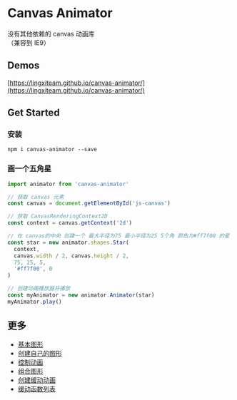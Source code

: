 # Canvas Animator

没有其他依赖的 canvas 动画库  
（兼容到 IE9）

## Demos
[https://lingxiteam.github.io/canvas-animator/](https://lingxiteam.github.io/canvas-animator/)

## Get Started

### 安装

```
npm i canvas-animator --save
```

### 画一个五角星

```javascript
import animator from 'canvas-animator'

// 获取 canvas 元素
const canvas = document.getElementById('js-canvas')

// 获取 CanvasRenderingContext2D
const context = canvas.getContext('2d')

// 在 canvas的中央 创建一个 最大半径为75 最小半径为25 5个角 颜色为#ff7f00 的星
const star = new animator.shapes.Star(
  context,
  canvas.width / 2, canvas.height / 2,
  75, 25, 5,
  '#ff7f00', 0
)

// 创建动画播放器并播放
const myAnimator = new animator.Animator(star)
myAnimator.play()

```

## 更多

* [基本图形](docs/base.md)  
* [创建自己的图形](docs/extends-shape.md)  
* [控制动画](docs/animator.md)
* [组合图形](docs/use-container.md)  
* [创建缓动动画](docs/use-ease.md)  
* [缓动函数列表](docs/ease.md)  
